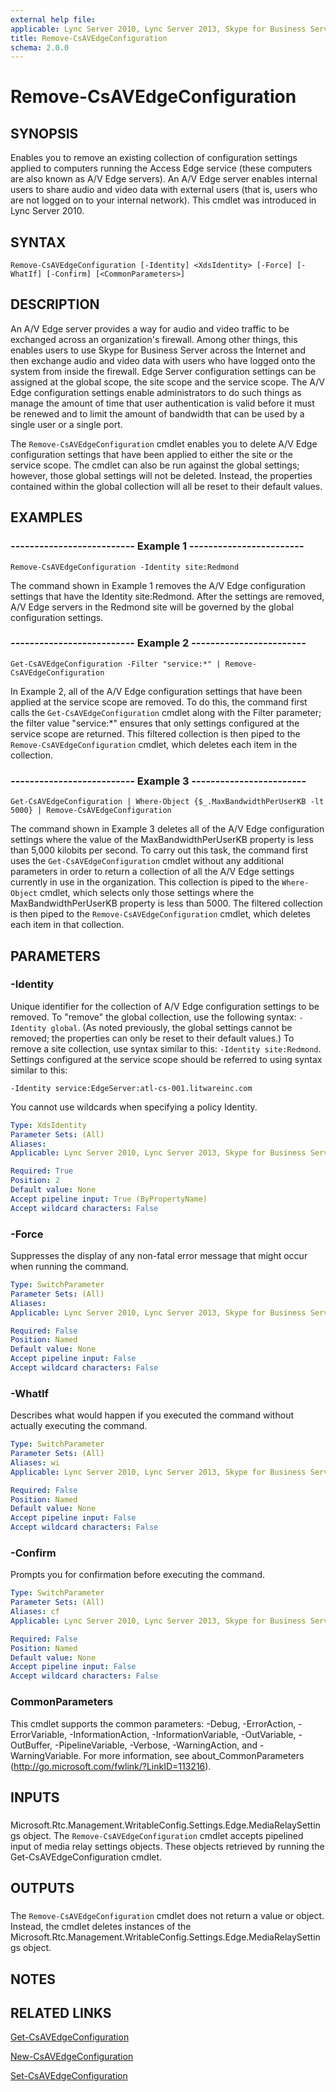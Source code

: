 ```yaml
---
external help file: 
applicable: Lync Server 2010, Lync Server 2013, Skype for Business Server 2015, Skype for Business Server 2019
title: Remove-CsAVEdgeConfiguration
schema: 2.0.0
---
```


# Remove-CsAVEdgeConfiguration

## SYNOPSIS
Enables you to remove an existing collection of configuration settings applied to computers running the Access Edge service (these computers are also known as A/V Edge servers).
An A/V Edge server enables internal users to share audio and video data with external users (that is, users who are not logged on to your internal network).
This cmdlet was introduced in Lync Server 2010.


## SYNTAX

```
Remove-CsAVEdgeConfiguration [-Identity] <XdsIdentity> [-Force] [-WhatIf] [-Confirm] [<CommonParameters>]
```

## DESCRIPTION
An A/V Edge server provides a way for audio and video traffic to be exchanged across an organization's firewall.
Among other things, this enables users to use Skype for Business Server across the Internet and then exchange audio and video data with users who have logged onto the system from inside the firewall.
Edge Server configuration settings can be assigned at the global scope, the site scope and the service scope.
The A/V Edge configuration settings enable administrators to do such things as manage the amount of time that user authentication is valid before it must be renewed and to limit the amount of bandwidth that can be used by a single user or a single port.

The `Remove-CsAVEdgeConfiguration` cmdlet enables you to delete A/V Edge configuration settings that have been applied to either the site or the service scope.
The cmdlet can also be run against the global settings; however, those global settings will not be deleted.
Instead, the properties contained within the global collection will all be reset to their default values.


## EXAMPLES

### -------------------------- Example 1 ------------------------
```
Remove-CsAVEdgeConfiguration -Identity site:Redmond
```

The command shown in Example 1 removes the A/V Edge configuration settings that have the Identity site:Redmond.
After the settings are removed, A/V Edge servers in the Redmond site will be governed by the global configuration settings.


### -------------------------- Example 2 ------------------------
```
Get-CsAVEdgeConfiguration -Filter "service:*" | Remove-CsAVEdgeConfiguration
```

In Example 2, all of the A/V Edge configuration settings that have been applied at the service scope are removed.
To do this, the command first calls the `Get-CsAVEdgeConfiguration` cmdlet along with the Filter parameter; the filter value "service:*" ensures that only settings configured at the service scope are returned.
This filtered collection is then piped to the `Remove-CsAVEdgeConfiguration` cmdlet, which deletes each item in the collection.


### -------------------------- Example 3 ------------------------
```
Get-CsAVEdgeConfiguration | Where-Object {$_.MaxBandwidthPerUserKB -lt 5000} | Remove-CsAVEdgeConfiguration
```

The command shown in Example 3 deletes all of the A/V Edge configuration settings where the value of the MaxBandwidthPerUserKB property is less than 5,000 kilobits per second.
To carry out this task, the command first uses the `Get-CsAVEdgeConfiguration` cmdlet without any additional parameters in order to return a collection of all the A/V Edge settings currently in use in the organization.
This collection is piped to the `Where-Object` cmdlet, which selects only those settings where the MaxBandwidthPerUserKB property is less than 5000.
The filtered collection is then piped to the `Remove-CsAVEdgeConfiguration` cmdlet, which deletes each item in that collection.


## PARAMETERS

### -Identity
Unique identifier for the collection of A/V Edge configuration settings to be removed.
To "remove" the global collection, use the following syntax: `-Identity global`.
(As noted previously, the global settings cannot be removed; the properties can only be reset to their default values.) To remove a site collection, use syntax similar to this: `-Identity site:Redmond`.
Settings configured at the service scope should be referred to using syntax similar to this:

`-Identity service:EdgeServer:atl-cs-001.litwareinc.com`

You cannot use wildcards when specifying a policy Identity.

```yaml
Type: XdsIdentity
Parameter Sets: (All)
Aliases: 
Applicable: Lync Server 2010, Lync Server 2013, Skype for Business Server 2015

Required: True
Position: 2
Default value: None
Accept pipeline input: True (ByPropertyName)
Accept wildcard characters: False
```

### -Force
Suppresses the display of any non-fatal error message that might occur when running the command.

```yaml
Type: SwitchParameter
Parameter Sets: (All)
Aliases: 
Applicable: Lync Server 2010, Lync Server 2013, Skype for Business Server 2015

Required: False
Position: Named
Default value: None
Accept pipeline input: False
Accept wildcard characters: False
```

### -WhatIf
Describes what would happen if you executed the command without actually executing the command.

```yaml
Type: SwitchParameter
Parameter Sets: (All)
Aliases: wi
Applicable: Lync Server 2010, Lync Server 2013, Skype for Business Server 2015

Required: False
Position: Named
Default value: None
Accept pipeline input: False
Accept wildcard characters: False
```

### -Confirm
Prompts you for confirmation before executing the command.

```yaml
Type: SwitchParameter
Parameter Sets: (All)
Aliases: cf
Applicable: Lync Server 2010, Lync Server 2013, Skype for Business Server 2015

Required: False
Position: Named
Default value: None
Accept pipeline input: False
Accept wildcard characters: False
```

### CommonParameters
This cmdlet supports the common parameters: -Debug, -ErrorAction, -ErrorVariable, -InformationAction, -InformationVariable, -OutVariable, -OutBuffer, -PipelineVariable, -Verbose, -WarningAction, and -WarningVariable. For more information, see about_CommonParameters (http://go.microsoft.com/fwlink/?LinkID=113216).

## INPUTS

###  
Microsoft.Rtc.Management.WritableConfig.Settings.Edge.MediaRelaySettings object.
The `Remove-CsAVEdgeConfiguration` cmdlet accepts pipelined input of media relay settings objects.
These objects retrieved by running the Get-CsAVEdgeConfiguration cmdlet.

## OUTPUTS

###  
The `Remove-CsAVEdgeConfiguration` cmdlet does not return a value or object.
Instead, the cmdlet deletes instances of the Microsoft.Rtc.Management.WritableConfig.Settings.Edge.MediaRelaySettings object.

## NOTES

## RELATED LINKS

[Get-CsAVEdgeConfiguration](Get-CsAVEdgeConfiguration.md)

[New-CsAVEdgeConfiguration](New-CsAVEdgeConfiguration.md)

[Set-CsAVEdgeConfiguration](Set-CsAVEdgeConfiguration.md)
